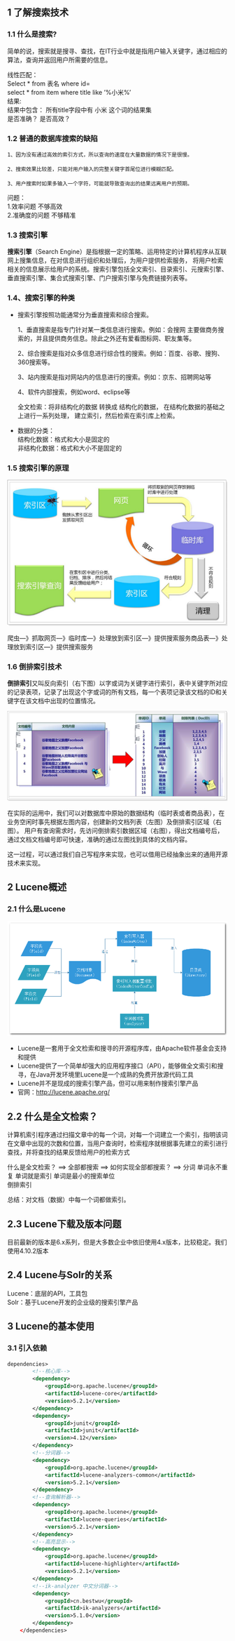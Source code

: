 ## 1 了解搜索技术

### 1.1 什么是搜索?

  简单的说，搜索就是搜寻、查找，在IT行业中就是指用户输入关键字，通过相应的算法，查询并返回用户所需要的信息。
  
  线性匹配：<br>
  	Select * from 表名 where id= <br>
  	select * from item where title like ’%小米%’ <br>
  结果:   <br>
  结果中包含： 所有title字段中有 小米 这个词的结果集 <br>
  是否准确？ 是否高效？
  
  ### 1.2 普通的数据库搜索的缺陷  

	1、因为没有通过高效的索引方式，所以查询的速度在大量数据的情况下是很慢。
 
	2、搜索效果比较差，只能对用户输入的完整关键字首尾位进行模糊匹配。
  
	3、用户搜索时如果多输入一个字符，可能就导致查询出的结果远离用户的预期。
  
  问题：  
 	1.效率问题  不够高效    <br>
  	2.准确度的问题 不够精准
  
  ### 1.3 搜索引擎
  
  **搜索引擎**（Search Engine）是指根据一定的策略、运用特定的计算机程序从互联网上搜集信息，在对信息进行组织和处理后，为用户提供检索服务，
   将用户检索相关的信息展示给用户的系统。搜索引擎包括全文索引、目录索引、元搜索引擎、垂直搜索引擎、集合式搜索引擎、门户搜索引擎与免费链接列表等。

  ### 1.4、搜索引擎的种类
  
* 搜索引擎按照功能通常分为垂直搜索和综合搜索。 <br>

	1、垂直搜索是指专门针对某一类信息进行搜索。例如：会搜网 主要做商务搜索的，并且提供商务信息。除此之外还有爱看图标网、职友集等。 <br>
	
	2、综合搜索是指对众多信息进行综合性的搜索。例如：百度、谷歌、搜狗、360搜索等。 <br>
	
	3、站内搜索是指对网站内的信息进行的搜索。例如：京东、招聘网站等 <br>
	
	4、软件内部搜索，例如word、eclipse等 <br>

  全文检索：将非结构化的数据 转换成  结构化的数据， 在结构化数据的基础之上进行一系列处理， 建立索引，然后检索在索引库上检索。

* 数据的分类： <br>
	结构化数据：格式和大小是固定的  <br>
	非结构化数据：格式和大小不是固定的
	
 ### 1.5 搜索引擎的原理
 
  ![lucene01](https://github.com/bigDataHell/Kangaroo-/blob/master/images/lucene01.png)
  
  爬虫—》抓取网页—》临时库—》处理放到索引区—》提供搜索服务商品表—》处理放到索引区—》提供搜索服务
  
 ### 1.6 倒排索引技术
 
**倒排索引**又叫反向索引（右下图）以字或词为关键字进行索引，表中关键字所对应的记录表项，记录了出现这个字或词的所有文档，每一个表项记录该文档的ID和关键字在该文档中出现的位置情况。

  ![lucene02](https://github.com/bigDataHell/Kangaroo-/blob/master/images/lucene02.png)
  


  在实际的运用中，我们可以对数据库中原始的数据结构（临时表或者商品表），在业务空闲时事先根据左图内容，创建新的文档列表（左图）及倒排索引区域（右图）。
用户有查询需求时，先访问倒排索引数据区域（右图），得出文档编号后，通过文档文档编号即可快速，准确的通过左图找到具体的文档内容。

这一过程，可以通过我们自己写程序来实现，也可以借用已经抽象出来的通用开源技术来实现。

## 2 Lucene概述


### 2.1 什么是Lucene

   ![lucene03](https://github.com/bigDataHell/Kangaroo-/blob/master/images/lucene03.png)

* Lucene是一套用于全文检索和搜寻的开源程序库，由Apache软件基金会支持和提供 <br>
* Lucene提供了一个简单却强大的应用程序接口（API），能够做全文索引和搜寻，在Java开发环境里Lucene是一个成熟的免费开放源代码工具 <br>
* Lucene并不是现成的搜索引擎产品，但可以用来制作搜索引擎产品 <br>
* 官网：http://lucene.apache.org/

## 2.2 什么是全文检索？

计算机索引程序通过扫描文章中的每一个词，对每一个词建立一个索引，指明该词在文章中出现的次数和位置，当用户查询时，检索程序就根据事先建立的索引进行查找，并将查找的结果反馈给用户的检索方式 <br>

什么是全文检索？ ==>  全部都搜索  ==> 如何实现全部都搜索？ ==> 分词 单词永不重复 单词就是索引 单词是最小的搜索单位  
倒排索引 <br>

总结：对文档（数据）中每一个词都做索引。

## 2.3 Lucene下载及版本问题

目前最新的版本是6.x系列，但是大多数企业中依旧使用4.x版本，比较稳定。我们使用4.10.2版本

## 2.4 Lucene与Solr的关系

Lucene：底层的API，工具包 <br>
Solr：基于Lucene开发的企业级的搜索引擎产品


## 3 Lucene的基本使用
 
### 3.1 引入依赖

``` xml
dependencies>
        <!--核心库-->
        <dependency>
            <groupId>org.apache.lucene</groupId>
            <artifactId>lucene-core</artifactId>
            <version>5.2.1</version>
        </dependency>
        <dependency>
            <groupId>junit</groupId>
            <artifactId>junit</artifactId>
            <version>4.12</version>
        </dependency>
        <!--分词器-->
        <dependency>
            <groupId>org.apache.lucene</groupId>
            <artifactId>lucene-analyzers-common</artifactId>
            <version>5.2.1</version>
        </dependency>
        <!--查询解析器-->
        <dependency>
            <groupId>org.apache.lucene</groupId>
            <artifactId>lucene-queries</artifactId>
            <version>5.2.1</version>
        </dependency>
        <!--高亮显示-->
        <dependency>
            <groupId>org.apache.lucene</groupId>
            <artifactId>lucene-highlighter</artifactId>
            <version>5.2.1</version>
        </dependency>
        <!--ik-analyzer 中文分词器-->
        <dependency>
            <groupId>cn.bestwu</groupId>
            <artifactId>ik-analyzers</artifactId>
            <version>5.1.0</version>
        </dependency>
    </dependencies>
```





















